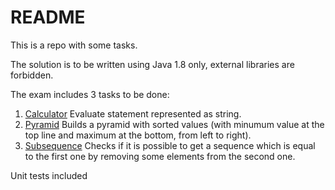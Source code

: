 # README #

This is a repo with some tasks.

The solution is to be written using Java 1.8 only, external libraries are forbidden. 

The exam includes 3 tasks to be done: 
1. [Calculator](/tasks/Calculator.md)
Evaluate statement represented as string.
2. [Pyramid](/tasks/Pyramid.md)
Builds a pyramid with sorted values (with minumum value at the top line and maximum at the bottom, from left to right).
3. [Subsequence](/tasks/Subsequence.md)
Checks if it is possible to get a sequence which is equal to the first one by removing some elements from the second one.

Unit tests included
